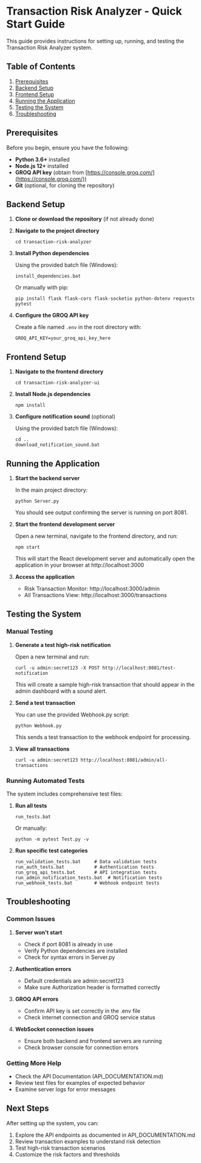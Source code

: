 # Transaction Risk Analyzer - Quick Start Guide

This guide provides instructions for setting up, running, and testing the Transaction Risk Analyzer system.

## Table of Contents
1. [Prerequisites](#prerequisites)
2. [Backend Setup](#backend-setup)
3. [Frontend Setup](#frontend-setup)
4. [Running the Application](#running-the-application)
5. [Testing the System](#testing-the-system)
6. [Troubleshooting](#troubleshooting)

## Prerequisites

Before you begin, ensure you have the following:

- **Python 3.6+** installed
- **Node.js 12+** installed
- **GROQ API key** (obtain from [https://console.groq.com/](https://console.groq.com/))
- **Git** (optional, for cloning the repository)

## Backend Setup

1. **Clone or download the repository** (if not already done)

2. **Navigate to the project directory**
   ```
   cd transaction-risk-analyzer
   ```

3. **Install Python dependencies**
   
   Using the provided batch file (Windows):
   ```
   install_dependencies.bat
   ```
   
   Or manually with pip:
   ```
   pip install flask flask-cors flask-socketio python-dotenv requests pytest
   ```

4. **Configure the GROQ API key**
   
   Create a file named `.env` in the root directory with:
   ```
   GROQ_API_KEY=your_groq_api_key_here
   ```

## Frontend Setup

1. **Navigate to the frontend directory**
   ```
   cd transaction-risk-analyzer-ui
   ```

2. **Install Node.js dependencies**
   ```
   npm install
   ```

3. **Configure notification sound** (optional)
   
   Using the provided batch file (Windows):
   ```
   cd ..
   download_notification_sound.bat
   ```

## Running the Application

1. **Start the backend server**
   
   In the main project directory:
   ```
   python Server.py
   ```
   
   You should see output confirming the server is running on port 8081.

2. **Start the frontend development server**
   
   Open a new terminal, navigate to the frontend directory, and run:
   ```
   npm start
   ```
   
   This will start the React development server and automatically open the application in your browser at http://localhost:3000

3. **Access the application**
   
   - Risk Transaction Monitor: http://localhost:3000/admin
   - All Transactions View: http://localhost:3000/transactions

## Testing the System

### Manual Testing

1. **Generate a test high-risk notification**
   
   Open a new terminal and run:
   ```
   curl -u admin:secret123 -X POST http://localhost:8081/test-notification
   ```
   
   This will create a sample high-risk transaction that should appear in the admin dashboard with a sound alert.

2. **Send a test transaction**
   
   You can use the provided Webhook.py script:
   ```
   python Webhook.py
   ```
   
   This sends a test transaction to the webhook endpoint for processing.

3. **View all transactions**
   ```
   curl -u admin:secret123 http://localhost:8081/admin/all-transactions
   ```

### Running Automated Tests

The system includes comprehensive test files:

1. **Run all tests**
   ```
   run_tests.bat
   ```
   Or manually:
   ```
   python -m pytest Test.py -v
   ```

2. **Run specific test categories**
   ```
   run_validation_tests.bat     # Data validation tests
   run_auth_tests.bat           # Authentication tests
   run_groq_api_tests.bat       # API integration tests
   run_admin_notification_tests.bat  # Notification tests
   run_webhook_tests.bat        # Webhook endpoint tests
   ```

## Troubleshooting

### Common Issues

1. **Server won't start**
   - Check if port 8081 is already in use
   - Verify Python dependencies are installed
   - Check for syntax errors in Server.py

2. **Authentication errors**
   - Default credentials are admin:secret123
   - Make sure Authorization header is formatted correctly

3. **GROQ API errors**
   - Confirm API key is set correctly in the .env file
   - Check internet connection and GROQ service status

4. **WebSocket connection issues**
   - Ensure both backend and frontend servers are running
   - Check browser console for connection errors

### Getting More Help

- Check the API Documentation (API_DOCUMENTATION.md)
- Review test files for examples of expected behavior
- Examine server logs for error messages

## Next Steps

After setting up the system, you can:

1. Explore the API endpoints as documented in API_DOCUMENTATION.md
2. Review transaction examples to understand risk detection
3. Test high-risk transaction scenarios
4. Customize the risk factors and thresholds
